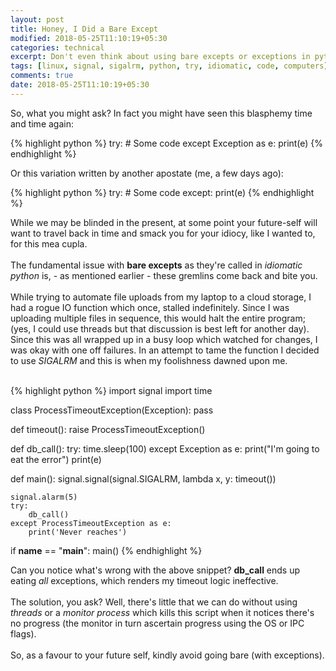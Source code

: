 ```yaml
---
layout: post
title: Honey, I Did a Bare Except
modified: 2018-05-25T11:10:19+05:30
categories: technical
excerpt: Don't even think about using bare excepts or exceptions in python
tags: [linux, signal, sigalrm, python, try, idiomatic, code, computers]
comments: true
date: 2018-05-25T11:10:19+05:30
---
```


So, what you might ask? In fact you might have seen this blasphemy time and time again:

{% highlight python %}
try:
    # Some code
except Exception as e:
    print(e)
{% endhighlight %}

Or this variation written by another apostate (me, a few days ago):

{% highlight python %}
try:
    # Some code
except:
    print(e)
{% endhighlight %}

While we may be blinded in the present, at some point your future-self will want to travel back in time
and smack you for your idiocy, like I wanted to, for this mea cupla.<br/><br/>
The fundamental issue with **bare excepts** as they're called in *idiomatic python* is, - as mentioned earlier -
these gremlins come back and bite you. <br/><br/>
While trying to automate file uploads from my laptop to a cloud storage, I had a rogue IO function which
once, stalled indefinitely. Since I was uploading multiple files in sequence, this would halt the entire
program; (yes, I could use threads but that discussion is best left for another day).
Since this was all wrapped up in a busy loop which watched for changes, I was okay with one off failures.
In an attempt to tame the function I decided to use *SIGALRM* and this is when my foolishness dawned upon
me.<br/><br/>

{% highlight python %}
import signal
import time

class ProcessTimeoutException(Exception):
    pass

def timeout():
    raise ProcessTimeoutException()

def db_call():
    try:
        time.sleep(100)
    except Exception as e:
        print("I'm going to eat the error")
        print(e)

def main():
    signal.signal(signal.SIGALRM, lambda x, y: timeout())

    signal.alarm(5)
    try:
        db_call()
    except ProcessTimeoutException as e:
        print('Never reaches')

if __name__ == "__main__":
    main()
{% endhighlight %}


Can you notice what's wrong with the above snippet? **db_call** ends up eating *all* exceptions, which renders
my timeout logic ineffective.<br/><br/>
The solution, you ask? Well, there's little that we can do without using *threads* or a *monitor process* which
kills this script when it notices there's no progress (the monitor in turn ascertain progress using the OS
or IPC flags).<br/><br/>
So, as a favour to your future self, kindly avoid going bare (with exceptions).

